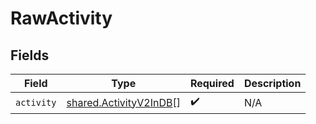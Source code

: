 # RawActivity


## Fields

| Field                                                            | Type                                                             | Required                                                         | Description                                                      |
| ---------------------------------------------------------------- | ---------------------------------------------------------------- | ---------------------------------------------------------------- | ---------------------------------------------------------------- |
| `activity`                                                       | [shared.ActivityV2InDB](../../models/shared/activityv2indb.md)[] | :heavy_check_mark:                                               | N/A                                                              |